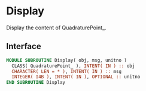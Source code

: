 # Display

Display the content of QuadraturePoint_.

## Interface

```fortran
MODULE SUBROUTINE Display( obj, msg, unitno )
  CLASS( QuadraturePoint_ ), INTENT( IN ) :: obj
  CHARACTER( LEN = * ), INTENT( IN ) :: msg
  INTEGER( I4B ), INTENT( IN ), OPTIONAL :: unitno
END SUBROUTINE Display
```
